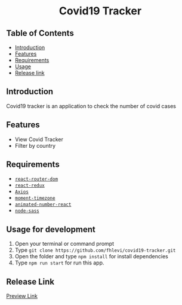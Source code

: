 <h1 align='center'>Covid19 Tracker</h1>

## Table of Contents

- [Introduction](#introduction)
- [Features](#features)
- [Requirements](#requirements)
- [Usage](#usage-for-development)
- [Release link](#release-link)

## Introduction
Covid19 tracker is an application to check the number of covid cases

## Features
* View Covid Tracker
* Filter by country

## Requirements
* [`react-router-dom`](https://github.com/remix-run/react-router)
* [`react-redux`](https://react-redux.js.org/)
* [`Axios`](https://github.com/axios/axios)
* [`moment-timezone`](https://momentjs.com/timezone/)
* [`animated-number-react`](https://www.npmjs.com/package/animated-number-react)
* [`node-sass`](https://github.com/sass/node-sass)

## Usage for development
1. Open your terminal or command prompt
2. Type `git clone https://github.com/fhlevi/covid19-tracker.git`
3. Open the folder and type `npm install` for install dependencies
6. Type `npm run start` for run this app.

  
## Release Link
[Preview Link](https://worldcovidtracker19.netlify.app/#/dashboard)
